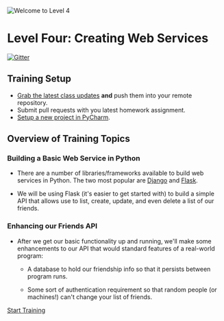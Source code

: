 ![Welcome to Level 4](http://g-ecx.images-amazon.com/images/G/01/DVD/Paramount/detailpages/KungFuPanda/KungFuPnda_M1L.jpg)
# Level Four: Creating Web Services
[![Gitter](https://badges.gitter.im/Join%20Chat.svg)](https://gitter.im/bigfatpanda-training/pandas-practical-python-primer?utm_source=badge&utm_medium=badge&utm_campaign=pr-badge)

## Training Setup
- [Grab the latest class updates](../level-0/git-merging-upstream-changes.md) 
**and** push them into your remote repository.
- Submit pull requests with you latest homework assignment.
- [Setup a new project in PyCharm](../level-0/pycharm-project-setup.md).

## Overview of Training Topics
### Building a Basic Web Service in Python
- There are a number of libraries/frameworks available to build web services in
Python.  The two most popular are [Django](https://www.djangoproject.com/) and 
[Flask](http://flask.pocoo.org/docs/0.10/).

- We will be using Flask (it's easier to get started with) to build a simple
API that allows use to list, create, update, and even delete a list of our
friends.

### Enhancing our Friends API
- After we get our basic functionality up and running, we'll make some
enhancements to our API that would standard features of a real-world program:
    - A database to hold our friendship info so that it persists between
    program runs.
    
    - Some sort of authentication requirement so that random people (or 
    machines!) can't change your list of friends.

[Start Training](exercise-01.md)
